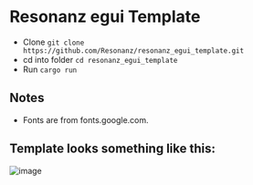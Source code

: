 # Resonanz egui Template

- Clone ```git clone https://github.com/Resonanz/resonanz_egui_template.git```
- cd into folder ```cd resonanz_egui_template```
- Run ```cargo run```

## Notes
- Fonts are from fonts.google.com.

## Template looks something like this:
![image](https://github.com/user-attachments/assets/f033fb70-036d-4abb-98c3-4c7d153a04dd)

